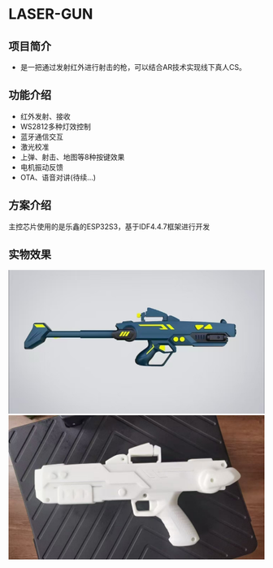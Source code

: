 # LASER-GUN

## 项目简介

- 是一把通过发射红外进行射击的枪，可以结合AR技术实现线下真人CS。

## 功能介绍

- 红外发射、接收
- WS2812多种灯效控制
- 蓝牙通信交互
- 激光校准
- 上弹、射击、地图等8种按键效果
- 电机振动反馈
- OTA、语音对讲(待续...)

## 方案介绍
主控芯片使用的是乐鑫的ESP32S3，基于IDF4.4.7框架进行开发
  
## 实物效果
![gun_1](photo/1.jpg)  
![gun_2](photo/2.jpg)
